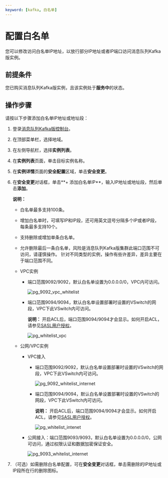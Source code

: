 ```yaml
---
keyword: [kafka, 白名单]
---
```


# 配置白名单

您可以修改访问白名单IP地址，以放行部分IP地址或者IP端口访问消息队列Kafka版实例。

## 前提条件

您已购买消息队列Kafka版实例，且该实例处于**服务中**的状态。

## 操作步骤

请按以下步骤添加白名单IP地址或地址段：

1.  登录[消息队列Kafka版控制台](http://kafka.console.aliyun.com)。
2.  在顶部菜单栏，选择地域。
3.  在左侧导航栏，选择**实例列表**。
4.  在**实例列表**页面，单击目标实例名称。
5.  在**实例详情**页面的**安全配置**区域，单击**安全变更**。
6.  在**安全变更**对话框，单击**+ 添加白名单IP**，输入IP地址或地址段，然后单击**添加**。

    **说明：**

    -   白名单最多支持100条。
    -   增加白名单时，可填写IP和IP段，还可用英文逗号分隔多个IP或者IP段，每条最多支持10个。
    -   支持删除或增加单条白名单。
    -   允许删除最后一条白名单，风险是消息队列Kafka版集群此端口范围不可访问，请谨慎操作。
    针对不同类型的实例，操作有些许差异，差异主要在于端口范围不同。

    -   VPC实例
        -   端口范围9092/9092，默认白名单设置为0.0.0.0/0，VPC内可访问。

            ![pg_9092_vpc_whitelist](https://static-aliyun-doc.oss-accelerate.aliyuncs.com/assets/img/zh-CN/3506119951/p99676.png)

        -   端口范围9094/9094，默认白名单设置部署时设置的VSwitch的网段，VPC下此VSwitch内可访问。

            **说明：** 开启ACL后，端口范围9094/9094才会显示。如何开启ACL，请参见[SASL用户授权](/cn.zh-CN/权限控制/SASL用户授权.md)。

            ![pg_whitelist_vpc](https://static-aliyun-doc.oss-accelerate.aliyuncs.com/assets/img/zh-CN/3506119951/p99675.png)

    -   公网/VPC实例
        -   VPC接入
            -   端口范围9092/9092，默认白名单设置部署时设置的VSwitch的网段，VPC下此VSwitch内可访问。

                ![pg_9092_whitelist_internet](https://static-aliyun-doc.oss-accelerate.aliyuncs.com/assets/img/zh-CN/3506119951/p99677.png)

            -   端口范围9094/9094，默认白名单设置部署时设置的VSwitch的网段，VPC下此VSwitch内可访问。

                **说明：** 开启ACL后，端口范围9094/9094才会显示。如何开启ACL，请参见[SASL用户授权](/cn.zh-CN/权限控制/SASL用户授权.md)。

                ![pg_whitelist_intenet](https://static-aliyun-doc.oss-accelerate.aliyuncs.com/assets/img/zh-CN/3506119951/p99674.png)

        -   公网接入：端口范围9093/9093，默认白名单设置为0.0.0.0/0，公网可访问，通过权限认证和数据加密保证安全。

            ![pg_9093_whitelist_internet](https://static-aliyun-doc.oss-accelerate.aliyuncs.com/assets/img/zh-CN/3506119951/p99678.png)

7.  （可选）如需删除白名单配置，可在**安全变更**对话框，单击需删除的IP地址或IP段所在行的删除图标。

